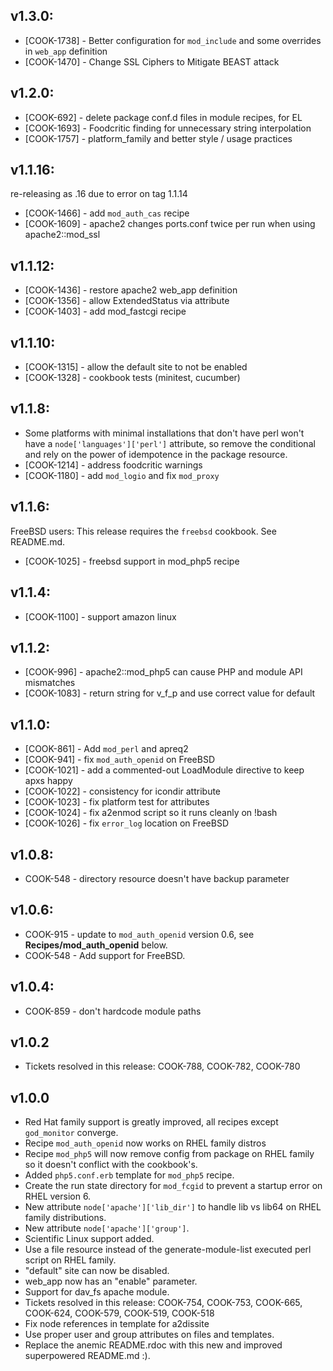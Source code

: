 ## v1.3.0:

* [COOK-1738] - Better configuration for `mod_include` and some
  overrides in `web_app` definition
* [COOK-1470] - Change SSL Ciphers to Mitigate BEAST attack

## v1.2.0:

* [COOK-692] - delete package conf.d files in module recipes, for EL
* [COOK-1693] - Foodcritic finding for unnecessary string interpolation
* [COOK-1757] - platform_family and better style / usage practices

## v1.1.16:

re-releasing as .16 due to error on tag 1.1.14

* [COOK-1466] - add `mod_auth_cas` recipe
* [COOK-1609] - apache2 changes ports.conf twice per run when using
  apache2::mod_ssl

## v1.1.12:

* [COOK-1436] - restore apache2 web_app definition
* [COOK-1356] - allow ExtendedStatus via attribute
* [COOK-1403] - add mod_fastcgi recipe

## v1.1.10:

* [COOK-1315] - allow the default site to not be enabled
* [COOK-1328] - cookbook tests (minitest, cucumber)

## v1.1.8:

* Some platforms with minimal installations that don't have perl won't
  have a `node['languages']['perl']` attribute, so remove the
  conditional and rely on the power of idempotence in the package
  resource.
* [COOK-1214] - address foodcritic warnings
* [COOK-1180] - add `mod_logio` and fix `mod_proxy`

## v1.1.6:

FreeBSD users: This release requires the `freebsd` cookbook. See README.md.

* [COOK-1025] - freebsd support in mod_php5 recipe

## v1.1.4:

* [COOK-1100] - support amazon linux

## v1.1.2:

* [COOK-996] - apache2::mod_php5 can cause PHP and module API mismatches
* [COOK-1083] - return string for v_f_p and use correct value for
  default

## v1.1.0:

* [COOK-861] - Add `mod_perl` and apreq2
* [COOK-941] - fix `mod_auth_openid` on FreeBSD
* [COOK-1021] - add a commented-out LoadModule directive to keep apxs happy
* [COOK-1022] - consistency for icondir attribute
* [COOK-1023] - fix platform test for attributes
* [COOK-1024] - fix a2enmod script so it runs cleanly on !bash
* [COOK-1026] - fix `error_log` location on FreeBSD

## v1.0.8:

* COOK-548 - directory resource doesn't have backup parameter

## v1.0.6:

* COOK-915 - update to `mod_auth_openid` version 0.6, see __Recipes/mod_auth_openid__ below.
* COOK-548 - Add support for FreeBSD.

## v1.0.4:

* COOK-859 - don't hardcode module paths

## v1.0.2

* Tickets resolved in this release: COOK-788, COOK-782, COOK-780

## v1.0.0

* Red Hat family support is greatly improved, all recipes except `god_monitor` converge.
* Recipe `mod_auth_openid` now works on RHEL family distros
* Recipe `mod_php5` will now remove config from package on RHEL family so it doesn't conflict with the cookbook's.
* Added `php5.conf.erb` template for `mod_php5` recipe.
* Create the run state directory for `mod_fcgid` to prevent a startup error on RHEL version 6.
* New attribute `node['apache']['lib_dir']` to handle lib vs lib64 on RHEL family distributions.
* New attribute `node['apache']['group']`.
* Scientific Linux support added.
* Use a file resource instead of the generate-module-list executed perl script on RHEL family.
* "default" site can now be disabled.
* web_app now has an "enable" parameter.
* Support for dav_fs apache module.
* Tickets resolved in this release: COOK-754, COOK-753, COOK-665, COOK-624, COOK-579, COOK-519, COOK-518
* Fix node references in template for a2dissite
* Use proper user and group attributes on files and templates.
* Replace the anemic README.rdoc with this new and improved superpowered README.md :).
